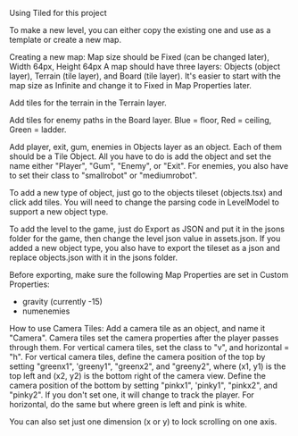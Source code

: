 Using Tiled for this project

To make a new level, you can either copy the existing one and use as a template or create a new map.

Creating a new map: Map size should be Fixed (can be changed later), Width 64px, Height 64px
A map should have three layers: Objects (object layer), Terrain (tile layer), and Board (tile layer). It's easier to start with the map size as Infinite and change it to Fixed in Map Properties later.

Add tiles for the terrain in the Terrain layer.

Add tiles for enemy paths in the Board layer. Blue = floor, Red = ceiling, Green = ladder.

Add player, exit, gum, enemies in Objects layer as an object. Each of them should be a Tile Object. All you have to do is add the object and set the name either "Player", "Gum", "Enemy", or "Exit". For enemies, you also have to set their class to "smallrobot" or "mediumrobot".

To add a new type of object, just go to the objects tileset (objects.tsx) and click add tiles. You will need to change the parsing code in LevelModel to support a new object type.

To add the level to the game, just do Export as JSON and put it in the jsons folder for the game, then change the level json value in assets.json. If you added a new object type, you also have to export the tileset as a json and replace objects.json with it in the jsons folder.

Before exporting, make sure the following Map Properties are set in Custom Properties:
- gravity (currently -15)
- numenemies

How to use Camera Tiles:
Add a camera tile as an object, and name it "Camera". Camera tiles set the camera properties after the player passes through them. For vertical camera tiles, set the class to "v", and horizontal = "h". For vertical camera tiles, define the camera position of the top by setting "greenx1", 'greeny1", "greenx2", and "greeny2", where (x1, y1) is the top left and (x2, y2) is the bottom right of the camera view. Define the camera position of the bottom by setting "pinkx1", 'pinky1", "pinkx2", and "pinky2". If you don't set one, it will change to track the player. For horizontal, do the same but where green is left and pink is white.

You can also set just one dimension (x or y) to lock scrolling on one axis. 